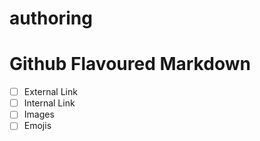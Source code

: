 # authoring
# Github Flavoured Markdown
- [ ] External Link
- [ ] Internal Link
- [ ] Images
- [ ] Emojis
